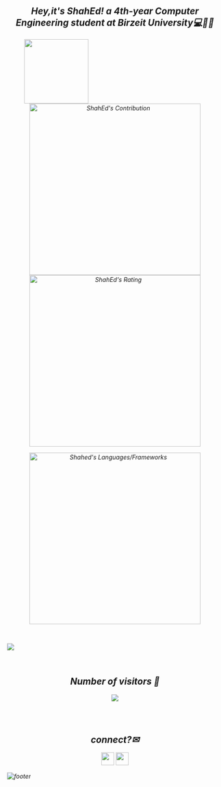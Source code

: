

<h2 align='center'> <i>Hey,it's ShahEd! a 4th-year Computer Engineering student at Birzeit University💻👩🏻</h2>  
  
  
  
  
 ><img align="left" width="150" height="150" src="https://github.com/M0nica/M0nica/blob/main/octomonica/m0nica-octocat-rotating.gif?raw=true"></a>

                        
               


<br />
<p align='center'>
  
  <p align = "center">
 
</p>

<p align = "center">
  <img src = "https://github-readme-stats.vercel.app/api?username=ShahEdJamhour&count_private=true&theme=midnight-purple&hide_border=true" alt = "ShahEd's Contribution" width = 400 >
  <img src = "https://github-readme-streak-stats.herokuapp.com?user=ShahEdJamhour&count_private=true&theme=midnight-purple&hide_border=true" alt = "ShahEd's Rating" width = 400 >

</p>

<p align = "center">

 <img src = "https://github-readme-stats.vercel.app/api/top-langs?username=ShahEdJamhour&show_icons=true&count_private=true&locale=en&layout=compact&langs_count=10&hide_border=true&bg_color=282A36&title_color=DD6387&text_color=fff&icon_color=fff" alt = "Shahed's Languages/Frameworks" width = 400 />
</p>





<br/>

<a href="https://github.com/ShahEdJamhour/github-readme-activity-graph"><img src="https://activity-graph.herokuapp.com/graph?username=ShahEdJamhour&theme=dracula&hide_border=true" /></a>
<br/>




<br />
<h2 align="center"> Number of visitors 👀</h2>
<div align="center" >
  <img src="https://profile-counter.glitch.me/ShahEdJamhour/count.svg"></img>
</div>

<br /><br />
<h2 align="center">  connect?✉ </h2>
<p align="center">
  <a href = "mailto:TheShahed11@gmail.com"><img src = "https://img.shields.io/badge/Gmail-D14836?style=for-the-badge&logo=gmail&logoColor=white" height = 30></a>
  <a href = "https://www.linkedin.com/in/sh8h9d/"><img src = "https://img.shields.io/badge/LinkedIn-0077B5?style=for-the-badge&logo=linkedin&logoColor=white"     height = 30></a>
 
</p>


![footer](https://capsule-render.vercel.app/api?type=waving&color=gradient&height=150&section=footer)
